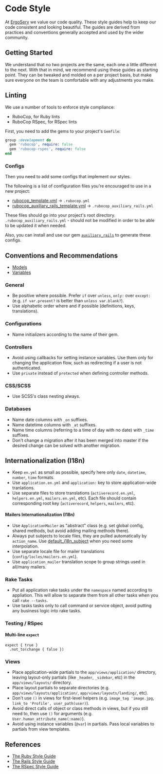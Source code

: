 
# Code Style

At [ErgoServ](https://www.ergoserv.com) we value our code quality. These style guides help to keep our code
consistent and looking beautiful. The guides are derived from practices and
conventions generally accepted and used by the wider community.

## Getting Started

We understand that no two projects are the same, each one a little different to
the next. With that in mind, we recommend using these guides as starting point.
They can be tweaked and molded on a per project basis, but make sure everyone
on the team is comfortable with any adjustments you make.

## Linting

We use a number of tools to enforce style compliance:

  * RuboCop, for Ruby lints
  * RuboCop RSpec, for RSpec lints

First, you need to add the gems to your project's `Gemfile`:

```ruby
group :development do
  gem 'rubocop', require: false
  gem 'rubocop-rspec', require: false
end
```

### Configs

Then you need to add some configs that implement our styles.

The following is a list of configuration files you're encouraged to use in a new project:

* [rubocop_template.yml](https://github.com/ergoserv/auxiliary_rails/blob/master/lib/generators/auxiliary_rails/templates/rubocop/rubocop_template.yml) -> `.rubocop.yml`
* [rubocop_auxiliary_rails_template.yml](https://github.com/ergoserv/auxiliary_rails/blob/master/lib/generators/auxiliary_rails/templates/rubocop/rubocop_auxiliary_rails_template.yml) -> `.rubocop_auxiliary_rails.yml`

These files should go into your project's root directory.
`.rubocop_auxiliary_rails.yml` - should not be modified in order to be able to be updated it when needed.

Also, you can install and use our gem [`auxiliary_rails`](https://github.com/ergoserv/auxiliary_rails) to generate these configs.

## Conventions and Recommendations

* [Models](models.md)
* [Variables](variables.md)

### General

* Be positive where possible. Prefer `if` over `unless`, `only:` over `except:` (e.g. `if var.present?` is better than `unless var.blank?`).
* Use alphabetic order where and if possible (definitions, keys, translations).

### Configurations

* Name initializers according to the name of their gem.

### Controllers

* Avoid using callbacks for setting instance variables. Use them only for changing the application flow, such as redirecting if a user is not authenticated.
* Use `private` instead of `protected` when defining controller methods.

### CSS/SCSS

* Use SCSS's class nesting always.

### Databases

* Name date columns with `_on` suffixes.
* Name datetime columns with `_at` suffixes.
* Name time columns (referring to a time of day with no date) with `_time` suffixes.
* Don't change a migration after it has been merged into master if the desired change can be solved with another migration.

## Internationalization (I18n)

* Keep `en.yml` as small as possible, specify here only `date`, `datetime`, `number`, `time` formats.
* Use `application.en.yml` and `application:` key to store application-wide tranlations.
* Use separate files to store translations (`activerecord.en.yml`, `helpers.en.yml`, `mailers.en.yml`, etc). Each file should contain corresponding root key (`activerecord`, `helpers`, `mailers`, etc).

#### Mailers Internationalization (I18n)

* Use `ApplicationMailer` as "abstract" class (e.g. set global config, shared methods, but avoid adding mailing methods there).
* Always put subjects to locale files, they are pulled automatically by `action_name`. Use [default_i18n_subject](https://api.rubyonrails.org/v5.2.3/classes/ActionMailer/Base.html#method-i-default_i18n_subject) when you need some interpolation.
* Use separate locale file for mailer translations (`config/locles/mailers.en.yml`).
* Use `application_mailer` translation scope to group strings used in all/many mailers.

### Rake Tasks

* Put all application rake tasks under the `namespace` named according to appliation. This will allow to separate them from all other tasks when you call `rake --tasks`.
* Use tasks tasks only to call command or service object, avoid putting any business logic into rake tasks.

### Testing / RSpec

#### Multi-line `expect`

```
expect { true }
  .not_to(change { false })
```

### Views

* Place application-wide partials to the `app/views/application/` directory, leaving layout-only partials (like `_header`, `_sidebar`, etc) in the `app/views/layouts/` directory.
* Place layout partials to separate directories (e.g. `app/views/layouts/application/`, `app/views/layouts/landing/`, etc).
* Don't use `()` in views for first-level helpers (e.g. `image_tag 'image.jpg`, `link_to 'Profile', user_path(user)`).
* Avoid direct calls of object or class methods in views, but if you still need to, then use `()` for arguments (e.g. `User.human_attribute_name(:name)`).
* Avoid using instance variables (`@var`) in partials. Pass local variables to partials from view templates.

## References

* [The Ruby Style Guide](https://github.com/rubocop-hq/ruby-style-guide)
* [The Rails Style Guide](https://github.com/rubocop-hq/rails-style-guide)
* [The RSpec Style Guide](https://github.com/rubocop-hq/rspec-style-guide)
